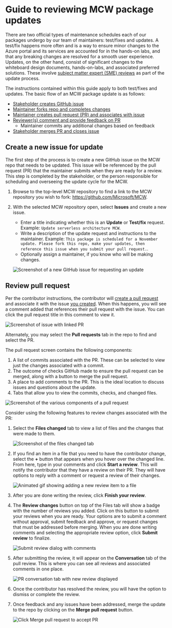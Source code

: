 # Guide to reviewing MCW package updates

There are two official types of maintenance schedules each of our packages undergo by our team of maintainers: test/fixes and updates. A test/fix happens more often and is a way to ensure minor changes to the Azure portal and its services are accounted for in the hands-on labs, and that any breaking changes are resolved for a smooth user experience. Updates, on the other hand, consist of significant changes to the whiteboard design documents, hands-on-labs, and associated preferred solutions. These involve [subject matter expert (SME) reviews](./reviewers.md) as part of the update process.

The instructions contained within this guide apply to both test/fixes and updates. The basic flow of an MCW package update is as follows:

- [Stakeholder creates GitHub issue]()
- [Maintainer forks repo and completes changes]()
- [Maintainer creates pull request (PR) and associates with issue]()
- [Reviewer(s) comment and provide feedback on PR]()
  - Maintainer commits any additional changes based on feedback
- [Stakeholder merges PR and closes issue]()

## Create a new issue for update

The first step of the process is to create a new GitHub issue on the MCW repo that needs to be updated. This issue will be referenced by the pull request (PR) that the maintainer submits when they are ready for a review. This step is completed by the stakeholder, or the person responsible for scheduling and overseeing the update cycle for the MCW.

1.  Browse to the top-level MCW repository to find a link to the MCW repository you wish to fork: <https://github.com/Microsoft/MCW>.

2.  With the selected MCW repository open, select **Issues** and create a new issue.

    - Enter a title indicating whether this is an **Update** or **Test/fix** request. Example: `Update serverless architecture MCW`.
    - Write a description of the update request and instructions to the maintainer. Example: `This package is scheduled for a November update. Please fork this repo, make your updates, then reference this issue when you submit your pull request.`.
    - Optionally assign a maintainer, if you know who will be making changes.

    ![Screenshot of a new GitHub issue for requesting an update](media/new-github-issue.png 'GitHub issue')

## Review pull request

Per the contributor instructions, the contributor will [create a pull request](contributors.md#create-pull-request) and associate it with the issue [you created](#create-a-new-issue-for-update). When this happens, you will see a comment added that references their pull request with the issue. You can click the pull request title in this comment to view it.

![Screenshot of issue with linked PR](media/issue-with-linked-pr.png 'Issue with linked PR')

Alternately, you may select the **Pull requests** tab in the repo to find and select the PR.

The pull request screen contains the following components:

1. A list of commits associated with the PR. These can be selected to view just the changes associated with a commit.
1. The outcome of checks GitHub made to ensure the pull request can be merged, along with a button to merge the pull request.
1. A place to add comments to the PR. This is the ideal location to discuss issues and questions about the update.
1. Tabs that allow you to view the commits, checks, and changed files.

![Screenshot of the various components of a pull request](media/pull-request-components.png 'Pull request components')

Consider using the following features to review changes associated with the PR:

1.  Select the **Files changed** tab to view a list of files and the changes that were made to them.

    ![Screenshot of the files changed tab](media/files-changed-tab.png 'Files changed tab')

2.  If you find an item in a file that you need to have the contributor change, select the **+** button that appears when you hover over the changed line. From here, type in your comments and click **Start a review**. This will notify the contributor that they have a review on their PR. They will have options to reply with a comment or request a review of their changes.

    ![Animated gif showing adding a new review item to a file](media/start-review.gif 'Start review')

3.  After you are done writing the review, click **Finish your review**.

4.  The **Review changes** button on top of the Files tab will show a badge with the number of reviews you added. Click on this button to submit your reviews when you are ready. Your options are to submit a comment without approval, submit feedback and approve, or request changes that must be addressed before merging. When you are done writing comments and selecting the appropriate review option, click **Submit review** to finalize.

    ![Submit review dialog with comments](media/submit-review-dialog.png 'Submit review dialog')

5.  After submitting the review, it will appear on the **Conversation** tab of the pull review. This is where you can see all reviews and associated comments in one place.

    ![PR conversation tab with new review displayed](media/new-review-with-comments.png 'New review with comments')

6.  Once the contributor has resolved the review, you will have the option to dismiss or complete the review.

7.  Once feedback and any issues have been addressed, merge the update to the repo by clicking on the **Merge pull request** button.

    ![Click Merge pull request to accept PR](media/merge-pull-request.png 'Merge pull request')
